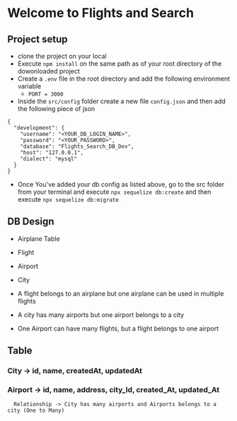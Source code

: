 # Welcome to Flights and Search

## Project setup

- clone the project on your local
- Execute `npm install` on the same path as of your root directory of the dowonloaded project
- Create a `.env` file in the root directory and add the following environment variable
  - `PORT = 3000`
- Inside the `src/config` folder create a new file `config.json` and then add the following piece of json

```
{
  "development": {
    "username": "<YOUR_DB_LOGIN_NAME>",
    "password": "<YOUR_PASSWORD>",
    "database": "Flights_Search_DB_Dev",
    "host": "127.0.0.1",
    "dialect": "mysql"
  }
}

```

- Once You've added your db config as listed above, go to the src folder from your terminal and execute `npx sequelize db:create` and then execute `npx sequelize db:migrate`

## DB Design

- Airplane Table
- Flight
- Airport
- City

- A flight belongs to an airplane but one airplane can be used in multiple flights
- A city has many airports but one airport belongs to a city
- One Airport can have many flights, but a flight belongs to one airport

## Table

### City -> id, name, createdAt, updatedAt

### Airport -> id, name, address, city_Id, created_At, updated_At

      Relationship -> City has many airports and Airports belongs to a city (One to Many)
